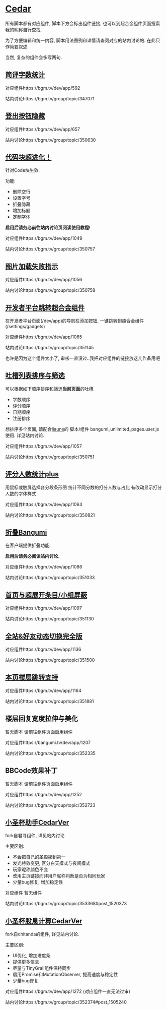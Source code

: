 # [Cedar](https://bgm.tv/user/313469)

所有脚本都有对应组件, 脚本下方会标出组件链接, 也可以到超合金组件页面搜索我的昵称自行查找.

为了方便编辑和统一内容, 脚本用法图例和详情请查阅对应的站内讨论帖. 在此只作简要叙述.

当然, 复杂的组件会多写两句.

## [简评字数统计](comment_word_counter.user.js?raw=true)

对应组件https://bgm.tv/dev/app/592

站内讨论https://bgm.tv/group/topic/347071

## [登出按钮隐藏](hide_logout.user.js?raw=true)

对应组件https://bgm.tv/dev/app/657

站内讨论https://bgm.tv/group/topic/350630

## [代码块超进化！](codeblock_super_evolution.user.js?raw=true)

针对Code块生效.

功能:
* 删除空行
* 设置字号
* 折叠隐藏
* 增加标题
* 定制字体

**启用后请务必前往站内讨论页阅读使用教程!**

对应组件https://bgm.tv/dev/app/1049

站内讨论https://bgm.tv/group/topic/350757

## [图片加载失败指示](add_image_alt.user.js?raw=true)

对应组件https://bgm.tv/dev/app/1056

站内讨论https://bgm.tv/group/topic/350758

## [开发者平台跳转超合金组件](jump_to_gadgets.user.js?raw=true)

在开发者平台页面(/dev/app)的导航栏添加按钮, 一键跳转到超合金组件(/settings/gadgets)

对应组件https://bgm.tv/dev/app/1065

站内讨论https://bgm.tv/group/topic/351145

也许是因为这个组件太小了, 审核一直没过..我把对应组件的链接放这儿作备用吧

## [吐槽列表排序与筛选](sort_and_filter_comments.user.js?raw=true)

可以根据如下顺序排序和筛选**当前页面**的吐槽.
* 字数顺序
* 评分顺序
* 日期顺序
* 注册排序

想排序多个页面, 请配合[liaune](https://bgm.tv/user/liaune)的 脚本/组件 bangumi_unlimited_pages.user.js 使用. 详见站内讨论.

对应组件https://bgm.tv/dev/app/1057

站内讨论https://bgm.tv/group/topic/350751

## [评分人数统计plus](count_votes.user.js?raw=true)

用鼠标或触屏选择各分段条形图
统计不同分数的打分人数与占比
有改动显示打分人数的字体样式

对应组件https://bgm.tv/dev/app/1064

站内讨论https://bgm.tv/group/topic/350821

## [折叠Bangumi](spoilerFakeBBcode.user.js?raw=true)

在客户端提供折叠功能.

**启用后请务必阅读站内讨论.**

对应组件https://bgm.tv/dev/app/1086

站内讨论https://bgm.tv/group/topic/351033

## [首页与超展开条目/小组屏蔽](homepage_rakuen_blacklist.user.js?raw=true)

对应组件https://bgm.tv/dev/app/1097

站内讨论https://bgm.tv/group/topic/351130

## [全站&好友动态切换完全版](timeline_perfect_switcher.user.js?raw=true)

对应组件https://bgm.tv/dev/app/1136

站内讨论https://bgm.tv/group/topic/351500

## [本页楼层跳转支持](make_internal_link.user.js?raw=true)

对应组件https://bgm.tv/dev/app/1164

站内讨论https://bgm.tv/group/topic/351881

## 楼层回复宽度拉伸与美化

暂无脚本 请前往组件页面启用组件

对应组件https://bangumi.tv/dev/app/1207

站内讨论https://bgm.tv/group/topic/352335

## BBCode效果补丁

暂无脚本 请前往组件页面启用组件

对应组件https://bgm.tv/dev/app/1252

站内讨论https://bgm.tv/group/topic/352723

## [小圣杯助手CedarVer](TinyGrail_Helper_CedarVer.user.js?raw=true)

fork自君寻组件, 详见站内讨论

主要区别:
* 不会把自己的圣殿挪到第一
* 发光特效变更, 区分白天模式与夜间模式
* 玩家昵称颜色不变
* 改用主页链接而非用户昵称判断是否为相同玩家
* 少量bug修复, 增加稳定性

对应组件 暂无组件

站内讨论https://bgm.tv/group/topic/353368#post_1520373

## [小圣杯股息计算CedarVer](TinyGrail_Income_Predictor_CedarVer.user.js?raw=true)

fork自chitanda的组件, 详见站内讨论.

主要区别:
* UI优化, 增加进度条
* 提供更多信息
* 尽量与TinyGrail组件保持同步
* 启用Promise和MutationObserver, 提高速度与稳定性
* 少量bug修复

对应组件https://bgm.tv/dev/app/1272 (对应组件一直无法过审)

站内讨论https://bgm.tv/group/topic/352374#post_1505240
